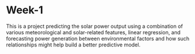 # Week-1
This is a project predicting the solar power output using a combination of various meteorological and solar-related features, linear regression, and forecasting power generation between environmental factors and how such relationships might help build a better predictive model.
